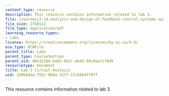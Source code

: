 ```yaml
---
content_type: resource
description: This resource contains information related to lab 3.
file: /courses/2-14-analysis-and-design-of-feedback-control-systems-spring-2014/1d064daaf55c9b0a317717cbd64f74ff_MIT2_14S14_Lab_4-Pncst-Sup.pdf
file_size: 1740112
file_type: application/pdf
learning_resource_types:
- Labs
license: https://creativecommons.org/licenses/by-nc-sa/4.0/
ocw_type: OCWFile
parent_title: Labs
parent_type: CourseSection
parent_uid: d0e123bd-beb5-6b2c-de45-98c0aaf1f6d9
resourcetype: Document
title: Lab 3 Circuit Analysis
uid: 1d064daa-f55c-9b0a-3177-17cbd64f74ff
---
```

This resource contains information related to lab 3.